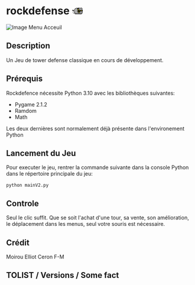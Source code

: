 # rockdefense ![Image Sprite](/textures/sprites/ennemies/ennemy_fast.png "Fast")

![Image Menu Acceuil](/textures/readme/menu.png "Menu acceuil")

## Description
Un Jeu de tower defense classique en cours de développement.

## Prérequis

Rockdefence nécessite Python 3.10 avec les bibliothèques suivantes:

- Pygame 2.1.2
- Ramdom
- Math

Les deux dernières sont normalement déjà présente dans l'environement Python

## Lancement du Jeu

Pour executer le jeu, rentrer la commande suivante dans la console Python dans le répertoire principale du jeu:

	python mainV2.py

## Controle

Seul le clic suffit. Que se soit l'achat d'une tour, sa vente, son amélioration, le déplacement dans les menus, seul votre souris est nécessaire.

## Crédit

Moirou Elliot
Ceron F-M

## TOLIST / Versions / Some fact
